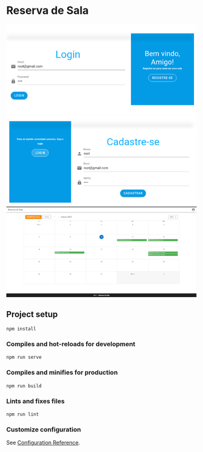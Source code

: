 # Reserva de Sala
<img src="public/readme/login_print.png"><img src="public/readme/register.png"><img src="public/readme/calendario.png">





## Project setup
```
npm install
```

### Compiles and hot-reloads for development
```
npm run serve
```

### Compiles and minifies for production
```
npm run build
```

### Lints and fixes files
```
npm run lint
```

### Customize configuration
See [Configuration Reference](https://cli.vuejs.org/config/).
